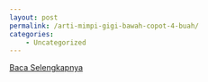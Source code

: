 ```yaml
---
layout: post
permalink: /arti-mimpi-gigi-bawah-copot-4-buah/
categories:
    - Uncategorized
---
```


[Baca Selengkapnya](/03)